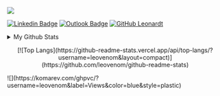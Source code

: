 <a href="https://leovenom.github.io/profile/">
  <img src="https://i.imgur.com/REAgn9o.jpg">
</a>

[![Linkedin Badge](https://img.shields.io/badge/-LinkedIn-blue?style=flat-square&logo=Linkedin&logoColor=white&link=https://www.linkedin.com/in/leonardtlauenstein/)](https://www.linkedin.com/in/leonardtlauenstein/)
[![Outlook Badge](https://img.shields.io/badge/-Outlook-0078D4?style=flat-square&logo=Microsoft%20Outlook&logoColor=white&link=mailto:leonardt@outlook.com)](mailto:leonardt@outlook.com)
[![GitHub Leonardt](https://img.shields.io/github/followers/leovenom?label=follow&style=social)](https://github.com/leovenom)

<details>
  <summary>My Github Stats</summary>
  <br>

 <p align="center">
    <img align="center" src="https://github-readme-stats.vercel.app/api?username=leovenom&show_icons=true&theme=graywhite" alt="Leonardt Lauenstein's Github Stats" alt="Leonardt Lauenstein's Github Status" />
  </p>
</details>
<p align="center">
[![Top Langs](https://github-readme-stats.vercel.app/api/top-langs/?username=leovenom&layout=compact)](https://github.com/leovenom/github-readme-stats)
</p>
![](https://komarev.com/ghpvc/?username=leovenom&label=Views&color=blue&style=plastic)
